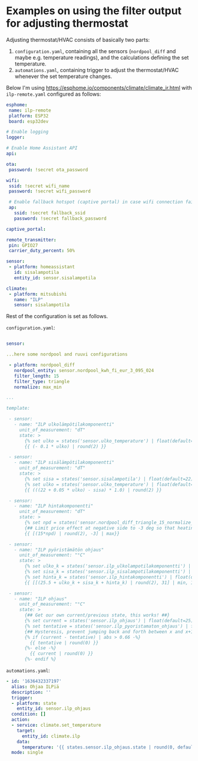 # Examples on using the filter output for adjusting thermostat

Adjusting thermostat/HVAC consists of basically two parts:
1. `configuration.yaml`, containing all the sensors (`nordpool_diff` and maybe e.g. temperature readings), and the calculations defining the set temperature.
2. `automations.yaml`, containing trigger to adjust the thermostat/HVAC whenever the set temperature changes.

Below I'm using https://esphome.io/components/climate/climate_ir.html with `ilp-remote.yaml` configured as follows:

 ```yaml
 esphome:
  name: ilp-remote
  platform: ESP32
  board: esp32dev

# Enable logging
logger:

# Enable Home Assistant API
api:

ota:
  password: !secret ota_password

wifi:
  ssid: !secret wifi_name
  password: !secret wifi_password

  # Enable fallback hotspot (captive portal) in case wifi connection fails
  ap:
    ssid: !secret fallback_ssid
    password: !secret fallback_password

captive_portal:

remote_transmitter:
  pin: GPIO27
  carrier_duty_percent: 50%

sensor:
  - platform: homeassistant
    id: sisalampotila
    entity_id: sensor.sisalampotila

climate:
  - platform: mitsubishi
    name: "ILP"
    sensor: sisalampotila
 ```


Rest of the configuration is set as follows.

`configuration.yaml`:
 ```yaml

sensor:

...here some nordpool and ruuvi configurations

  - platform: nordpool_diff
    nordpool_entity: sensor.nordpool_kwh_fi_eur_3_095_024
    filter_length: 15
    filter_type: triangle
    normalize: max_min

...

template:

  - sensor:
    - name: "ILP ulkolämpötilakomponentti"
      unit_of_measurement: "dT"
      state: >
        {% set ulko = states('sensor.ulko_temperature') | float(default=0) %}
        {{ (- 0.1 * ulko) | round(2) }}

  - sensor:
    - name: "ILP sisälämpötilakomponentti"
      unit_of_measurement: "dT"
      state: >
        {% set sisa = states('sensor.sisalampotila') | float(default=22) %}
        {% set ulko = states('sensor.ulko_temperature') | float(default=0) %}
        {{ (((22 + 0.05 * ulko) - sisa) * 1.0) | round(2) }}

  - sensor:
    - name: "ILP hintakomponentti"
      unit_of_measurement: "dT"
      state: >
        {% set npd = states('sensor.nordpool_diff_triangle_15_normalize_max_min_sqrt_max') | float(default=0) %}
        {## Limit price effect at negative side to -3 deg so that heating never stops when it's cold (ulkokomponentti +2 -> lähtöpiste +27.5)  ##}
        {{ [(15*npd) | round(2), -3] | max}}

  - sensor:
    - name: "ILP pyöristämätön ohjaus"
      unit_of_measurement: "°C"
      state: >
        {% set ulko_k = states('sensor.ilp_ulkolampotilakomponentti') | float(default=0) %}
        {% set sisa_k = states('sensor.ilp_sisalampotilakomponentti') | float(default=22) %}
        {% set hinta_k = states('sensor.ilp_hintakomponentti') | float(default=0) %}
        {{ [[(25.5 + ulko_k + sisa_k + hinta_k) | round(2), 31] | min, 16] | max}}

  - sensor:
    - name: "ILP ohjaus"
      unit_of_measurement: "°C"
      state: >
        {## Get our own current/previous state, this works! ##}
        {% set current = states('sensor.ilp_ohjaus') | float(default=25) %}
        {% set tentative = states('sensor.ilp_pyoristamaton_ohjaus') | float(default=25) %}
        {## Hysteresis, prevent jumping back and forth between x and x+1 when control is ~x.5  ##}
        {% if (current - tentative) | abs > 0.66 -%}
          {{ tentative | round(0) }}
        {%- else -%}
          {{ current | round(0) }}
        {%- endif %}

```


`automations.yaml`:
```yaml
- id: '1636432337197'
  alias: Ohjaa ILPiä
  description: ''
  trigger:
  - platform: state
    entity_id: sensor.ilp_ohjaus
  condition: []
  action:
  - service: climate.set_temperature
    target:
      entity_id: climate.ilp
    data:
      temperature: '{{ states.sensor.ilp_ohjaus.state | round(0, default=25) }}'
  mode: single
```
